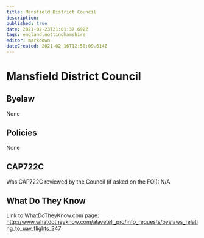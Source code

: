 ```yaml
---
title: Mansfield District Council
description: 
published: true
date: 2021-02-23T21:01:37.692Z
tags: england,nottinghamshire
editor: markdown
dateCreated: 2021-02-16T12:50:09.614Z
---
```


# Mansfield District Council

## Byelaw
None

## Policies
None

## CAP722C

Was CAP722C reviewed by the Council (if asked on the FOI): N/A

## What Do They Know

Link to WhatDoTheyKnow.com page:
http://www.whatdotheyknow.com/alaveteli_pro/info_requests/byelaws_relating_to_uav_flights_347

